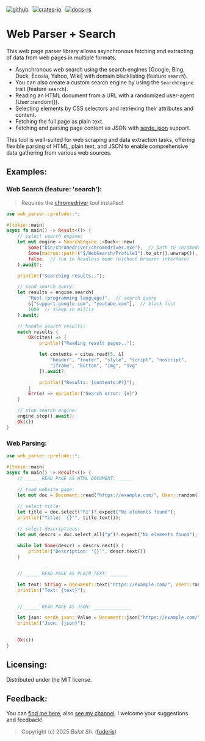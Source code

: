 [![github]](https://github.com/fuderis/rs-web-parser)&ensp;
[![crates-io]](https://crates.io/crates/web-parser)&ensp;
[![docs-rs]](https://docs.rs/web-parser)

[github]: https://img.shields.io/badge/github-8da0cb?style=for-the-badge&labelColor=555555&logo=github
[crates-io]: https://img.shields.io/badge/crates.io-fc8d62?style=for-the-badge&labelColor=555555&logo=rust
[docs-rs]: https://img.shields.io/badge/docs.rs-66c2a5?style=for-the-badge&labelColor=555555&logo=docs.rs

# Web Parser + Search

This web page parser library allows asynchronous fetching and extracting of data from web pages in multiple formats.

* Asynchronous web search using the search engines [Google, Bing, Duck, Ecosia, Yahoo, Wiki] with domain blacklisting (feature `search`).
* You can also create a custom search engine by using the `SearchEngine` trait (feature `search`).
* Reading an HTML document from a URL with a randomized user-agent (User::random()).
* Selecting elements by CSS selectors and retrieving their attributes and content.
* Fetching the full page as plain text.
* Fetching and parsing page content as JSON with [serde_json](https://docs.rs/serde_json/) support.

This tool is well-suited for web scraping and data extraction tasks, offering flexible parsing of HTML, plain text, and JSON to enable comprehensive data gathering from various web sources.


## Examples:

### Web Search (feature: 'search'):
> Requires the [chromedriver](https://developer.chrome.com/docs/chromedriver/downloads) tool installed!
```rust
use web_parser::prelude::*;

#[tokio::main]
async fn main() -> Result<()> {
    // select search engine:
    let mut engine = SearchEngine::<Duck>::new(
        Some("bin/chromedriver/chromedriver.exe"),  // path to chromedriver (None = to use global PATH)
        Some(macron::path!("$/WebSearch/Profile1").to_str().unwrap()),  // path to save Chrome session
        false,  // run in headless mode (without browser interface)
    ).await?;

    println!("Searching results..");

    // send search query:
    let results = engine.search(
        "Rust (programming language)",  // search query
        &["support.google.com", "youtube.com"],  // black list
        1000  // sleep in millis
    ).await;

    // handle search results:
    match results {
        Ok(cites) => {
            println!("Reading result pages..");

            let contents = cites.read(5, &[
                "header", "footer", "style", "script", "noscript",
                "iframe", "button", "img", "svg"
            ]).await?;

            println!("Results: {contents:#?}");
        }
        Err(e) => eprintln!("Search error: {e}")
    }

    // stop search engine:
    engine.stop().await?;
    Ok(())
}
```

### Web Parsing:
```rust
use web_parser::prelude::*;

#[tokio::main]
async fn main() -> Result<()> {
    // _____ READ PAGE AS HTML DOCUMENT: _____
    
    // read website page:
    let mut doc = Document::read("https://example.com/", User::random()).await?;

    // select title:
    let title = doc.select("h1")?.expect("No elements found");
    println!("Title: '{}'", title.text());

    // select descriptions:
    let mut descrs = doc.select_all("p")?.expect("No elements found");
    
    while let Some(descr) = descrs.next() {
        println!("Description: '{}'", descr.text())
    }


    // _____ READ PAGE AS PLAIN TEXT: _______

    let text: String = Document::text("https://example.com/", User::random()).await?;
    println!("Text: {text}");


    // _____ READ PAGE AS JSON: ______________

    let json: serde_json::Value = Document::json("https://example.com/", User::random()).await?.expect("Failed to parse JSON");
    println!("Json: {json}");
    

    Ok(())
}
```


## Licensing:

Distributed under the MIT license.


## Feedback:

You can [find me here](https://t.me/fuderis), also [see my channel](https://t.me/fuderis_club).
I welcome your suggestions and feedback!

> Copyright (c) 2025 *Bulat Sh.* ([fuderis](https://t.me/fuderis))

